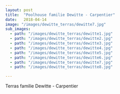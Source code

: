 ```yaml
---
layout: post
title:  "Poolhouse familie Dewitte - Carpentier"
date:   2018-04-14
image: "/images/dewitte_terras/dewitte7.jpg"
sub_images:
  - path: "/images/dewitte_terras/dewitte1.jpg"
  - path: "/images/dewitte_terras/dewitte2.jpg"
  - path: "/images/dewitte_terras/dewitte3.jpg"
  - path: "/images/dewitte_terras/dewitte4.jpg"
  - path: "/images/dewitte_terras/dewitte5.jpg"
  - path: "/images/dewitte_terras/dewitte6.jpg"
  - path: "/images/dewitte_terras/dewitte7.jpg"
  - path: "/images/dewitte_terras/dewitte8.jpg"  

---
```


Terras familie Dewitte - Carpentier
